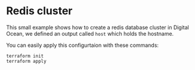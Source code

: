 # Redis cluster

This small example shows how to create a redis database cluster in Digital Ocean, we defined an output
called `host` which holds the hostname.

You can easily apply this configurtaion with these commands:

```
terraform init
terraform apply
```

